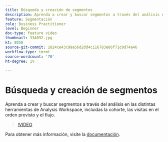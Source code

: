 ```yaml
---
title: Búsqueda y creación de segmentos
description: Aprenda a crear y buscar segmentos a través del análisis en las distintas herramientas de Analysis Workspace, incluidas la cohorte, las visitas en el orden previsto y el flujo.
feature: Segmentación
role: Business Practitioner
level: Beginner
doc-type: feature video
thumbnail: 334092.jpg
kt: 8058
source-git-commit: 1824ce43c99a56d2dd4c116783e06f71c0d74a46
workflow-type: tm+mt
source-wordcount: '70'
ht-degree: 1%

---
```



# Búsqueda y creación de segmentos

Aprenda a crear y buscar segmentos a través del análisis en las distintas herramientas de Analysis Workspace, incluidas la cohorte, las visitas en el orden previsto y el flujo.

>[!VIDEO](https://video.tv.adobe.com/v/334092/?quality=12&learn=on)

Para obtener más información, visite la [documentación](https://experienceleague.adobe.com/docs/analytics/components/segmentation/segmentation-workflow/seg-workflow.html?lang=en).
